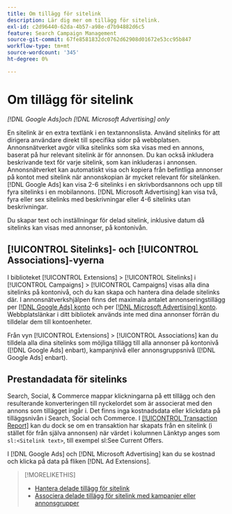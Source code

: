 ```yaml
---
title: Om tillägg för sitelink
description: Lär dig mer om tillägg för sitelink.
exl-id: c2d96440-62da-4b57-a98e-d7b94882d6c5
feature: Search Campaign Management
source-git-commit: 67fe8581832dc0762d62908d01672e53cc95b847
workflow-type: tm+mt
source-wordcount: '345'
ht-degree: 0%

---
```


# Om tillägg för sitelink

*[!DNL Google Ads]och [!DNL Microsoft Advertising] only*

En sitelink är en extra textlänk i en textannonslista. Använd sitelinks för att dirigera användare direkt till specifika sidor på webbplatsen. Annonsnätverket avgör vilka sitelinks som ska visas med en annons, baserat på hur relevant sitelink är för annonsen. Du kan också inkludera beskrivande text för varje sitelink, som kan inkluderas i annonsen. Annonsnätverket kan automatiskt visa och kopiera från befintliga annonser på kontot med sitelink när annonskopian är mycket relevant för sitelänken. [!DNL Google Ads] kan visa 2-6 sitelinks i en skrivbordsannons och upp till fyra sitelinks i en mobilannons. [!DNL Microsoft Advertising] kan visa två, fyra eller sex sitelinks med beskrivningar eller 4-6 sitelinks utan beskrivningar.

Du skapar text och inställningar för delad sitelink, inklusive datum då sitelinks kan visas med annonser, på kontonivån.

## [!UICONTROL Sitelinks]- och [!UICONTROL Associations]-vyerna

I biblioteket [!UICONTROL Extensions] > [!UICONTROL Sitelinks] i [!UICONTROL Campaigns] > [!UICONTROL Campaigns] visas alla dina sitelinks på kontonivå, och du kan skapa och hantera dina delade sitelinks där. I annonsnätverkshjälpen finns det maximala antalet annonseringstillägg per [[!DNL Google Ads] konto](https://support.google.com/google-ads/answer/6372658) och per [[!DNL Microsoft Advertising] konto](https://help.ads.microsoft.com/#apex/3/en/52001). Webbplatslänkar i ditt bibliotek används inte med dina annonser förrän du tilldelar dem till kontoenheter.

Från vyn [!UICONTROL Extensions] > [!UICONTROL Associations] kan du tilldela alla dina sitelinks som möjliga tillägg till alla annonser på kontonivå ([!DNL Google Ads] enbart), kampanjnivå eller annonsgruppsnivå ([!DNL Google Ads] enbart).

## Prestandadata för sitelinks

Search, Social, &amp; Commerce mappar klickningarna på ett tillägg och den resulterande konverteringen till nyckelordet som är associerat med den annons som tillägget ingår i. Det finns inga kostnadsdata eller klickdata på tilläggsnivån i Search, Social och Commerce. I [ [!UICONTROL Transaction Report]](/help/search-social-commerce/reports/management/basic-advanced/transaction-report.md) kan du dock se om en transaktion har skapats från en sitelink (i stället för från själva annonsen) när värdet i kolumnen Länktyp anges som `sl:<Sitelink text>`, till exempel sl:See Current Offers.

I [!DNL Google Ads] och [!DNL Microsoft Advertising] kan du se kostnad och klicka på data på fliken [!DNL Ad Extensions].

>[!MORELIKETHIS]
>
>* [Hantera delade tillägg för sitelink](sitelink-extension-manage.md)
>* [Associera delade tillägg för sitelink med kampanjer eller annonsgrupper](sitelink-extension-associate.md)
